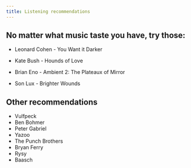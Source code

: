 ```yaml
---
title: Listening recommendations
---
```


## No matter what music taste you have, try those:

- Leonard Cohen - You Want it Darker

- Kate Bush - Hounds of Love

- Brian Eno - Ambient 2: The Plateaux of Mirror

- Son Lux - Brighter Wounds


## Other recommendations

- Vulfpeck
- Ben Bohmer
- Peter Gabriel
- Yazoo
- The Punch Brothers
- Bryan Ferry
- Rysy
- Baasch
